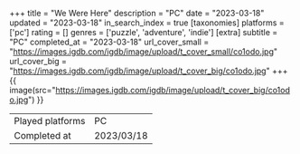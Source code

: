 +++
title = "We Were Here"
description = "PC"
date = "2023-03-18"
updated = "2023-03-18"
in_search_index = true
[taxonomies]
platforms = ['pc']
rating = []
genres = ['puzzle', 'adventure', 'indie']
[extra]
subtitle = "PC"
completed_at = "2023-03-18"
url_cover_small = "https://images.igdb.com/igdb/image/upload/t_cover_small/co1odo.jpg"
url_cover_big = "https://images.igdb.com/igdb/image/upload/t_cover_big/co1odo.jpg"
+++
{{ image(src="https://images.igdb.com/igdb/image/upload/t_cover_big/co1odo.jpg") }}

|              |            |
| ------------ | ---------- |
| Played platforms    | PC |
| Completed at | 2023/03/18 |


